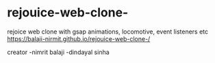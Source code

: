 # rejouice-web-clone-
rejoice web clone with gsap animations, locomotive, event listeners etc
https://balaji-nirmit.github.io/rejouice-web-clone-/


creator
-nimrit balaji
-dindayal sinha